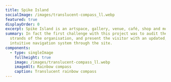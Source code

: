 ```yaml
---
title: Spike Island
socialImage: /images/translucent-compass_ll.webp
featured: true
displayOrder: 0
excerpt: Spike Island is an artspace, gallery, venue, café, shop and more.
summary: In fact the first challenge with this project was to audit the many
  strands of the organisation, and present the visitor with an updated,
  intuitive navigation system through the site.
components:
  - type: singleImage
    fullheight: true
    image: /images/translucent-compass_ll.webp
    imageAlt: Rainbow compass
    caption: Translucent rainbow compass
---
```


